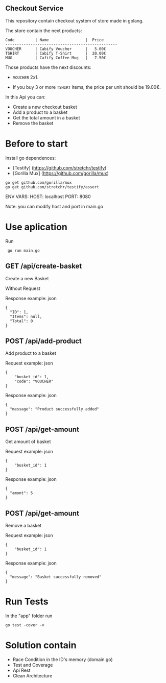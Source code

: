 ## Checkout Service

This repository contain checkout system of store made in golang.

The store contain the next products:

``` 
Code         | Name                |  Price
-------------------------------------------------
VOUCHER      | Cabify Voucher      |   5.00€
TSHIRT       | Cabify T-Shirt      |  20.00€
MUG          | Cafify Coffee Mug   |   7.50€
```

Those products have the next discounts:

 * `VOUCHER` 2x1.

 * If you buy 3 or more `TSHIRT` items, the price per unit should be 19.00€.

In this Api you can:
- Create a new checkout basket
- Add a product to a basket
- Get the total amount in a basket
- Remove the basket

# Before to start

Install go dependences:
- [Testify] (https://github.com/stretchr/testify)
- [Gorilla Mux] (https://github.com/gorilla/mux)

```
go get github.com/gorilla/mux
go get github.com/stretchr/testify/assert
```

ENV VARS:
HOST: localhost
PORT: 8080

Note: you can modify host and port in main.go

# Use aplication
Run
```
 go run main.go
```

## GET /api/create-basket
Create a new Basket

Without Request

Response example:
json
```
{
  "ID": 1,
  "Items": null,
  "Total": 0
}
```

## POST /api/add-product
Add product to a basket

Request example:
json
```
{
	"busket_id": 1,
	"code": "VOUCHER"
}
```

Response example:
json
```
{
  "message": "Product successfully added"
}
```

## POST /api/get-amount
Get amount of basket

Request example:
json
```
{
	"busket_id": 1
}
```

Response example:
json
```
{
  "amont": 5
}
```

## POST /api/get-amount
Remove a basket

Request example:
json
```
{
	"busket_id": 1
}
```

Response example:
json
```
{
  "message": "Basket successfully removed"
}
```

# Run Tests
In the "app" folder run
```
go test -cover -v
```

# Solution contain
- Race Condition in the ID's memory  (domain.go)
- Test and Coverage
- Api Rest
- Clean Architecture